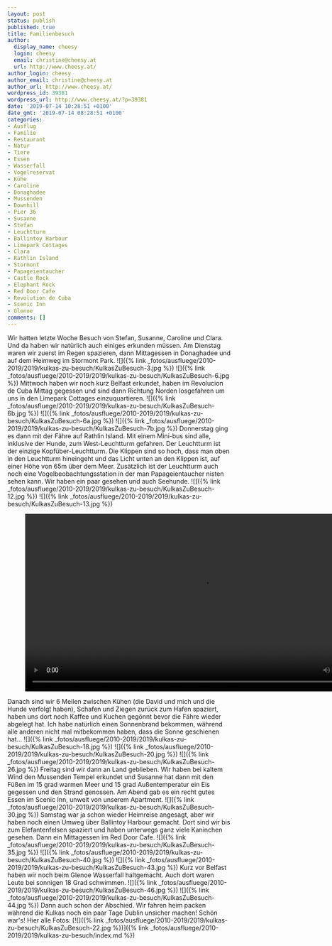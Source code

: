 ```yaml
---
layout: post
status: publish
published: true
title: Familienbesuch
author:
  display_name: cheesy
  login: cheesy
  email: christine@cheesy.at
  url: http://www.cheesy.at/
author_login: cheesy
author_email: christine@cheesy.at
author_url: http://www.cheesy.at/
wordpress_id: 39381
wordpress_url: http://www.cheesy.at/?p=39381
date: '2019-07-14 10:28:51 +0100'
date_gmt: '2019-07-14 08:28:51 +0100'
categories:
- Ausflug
- Familie
- Restaurant
- Natur
- Tiere
- Essen
- Wasserfall
- Vogelreservat
- Kühe
- Caroline
- Donaghadee
- Mussenden
- Downhill
- Pier 36
- Susanne
- Stefan
- Leuchtturm
- Ballintoy Harbour
- Limepark Cottages
- Clara
- Rathlin Island
- Stormont
- Papageientaucher
- Castle Rock
- Elephant Rock
- Red Door Cafe
- Revolution de Cuba
- Scenic Inn
- Glenoe
comments: []
---
```

Wir hatten letzte Woche Besuch von Stefan, Susanne, Caroline und Clara. Und da haben wir natürlich auch einiges erkunden müssen.
Am Dienstag waren wir zuerst im Regen spazieren, dann Mittagessen in Donaghadee und auf dem Heimweg im Stormont Park.
![]({% link _fotos/ausfluege/2010-2019/2019/kulkas-zu-besuch/KulkasZuBesuch-3.jpg %})
![]({% link _fotos/ausfluege/2010-2019/2019/kulkas-zu-besuch/KulkasZuBesuch-6.jpg %})
Mittwoch haben wir noch kurz Belfast erkundet, haben im Revolucion de Cuba Mittag gegessen und sind dann Richtung Norden losgefahren um uns in den Limepark Cottages einzuquartieren.
![]({% link _fotos/ausfluege/2010-2019/2019/kulkas-zu-besuch/KulkasZuBesuch-6b.jpg %})
![]({% link _fotos/ausfluege/2010-2019/2019/kulkas-zu-besuch/KulkasZuBesuch-6a.jpg %})
![]({% link _fotos/ausfluege/2010-2019/2019/kulkas-zu-besuch/KulkasZuBesuch-7b.jpg %})
Donnerstag ging es dann mit der Fähre auf Rathlin Island. Mit einem Mini-bus sind alle, inklusive der Hunde, zum West-Leuchtturm gefahren. Der Leuchtturm ist der einzige Kopfüber-Leuchtturm. Die Klippen sind so hoch, dass man oben in den Leuchtturm hineingeht und das Licht unten an den Klippen ist, auf einer Höhe von 65m über dem Meer. Zusätzlich ist der Leuchtturm auch noch eine Vogelbeobachtungsstation in der man Papageientaucher nisten sehen kann. Wir haben ein paar gesehen und auch Seehunde.
![]({% link _fotos/ausfluege/2010-2019/2019/kulkas-zu-besuch/KulkasZuBesuch-12.jpg %})
![]({% link _fotos/ausfluege/2010-2019/2019/kulkas-zu-besuch/KulkasZuBesuch-13.jpg %})
<figure><video controls width="800" src="{% link /download/Videos/Vogelbeobachtung.mp4 %}"></video></figure>
Danach sind wir 6 Meilen zwischen Kühen (die David und mich und die Hunde verfolgt haben), Schafen und Ziegen zurück zum Hafen spaziert, haben uns dort noch Kaffee und Kuchen gegönnt bevor die Fähre wieder abgelegt hat. Ich habe natürlich einen Sonnenbrand bekommen, während alle anderen nicht mal mitbekommen haben, dass die Sonne geschienen hat...
![]({% link _fotos/ausfluege/2010-2019/2019/kulkas-zu-besuch/KulkasZuBesuch-18.jpg %})
![]({% link _fotos/ausfluege/2010-2019/2019/kulkas-zu-besuch/KulkasZuBesuch-20.jpg %})
![]({% link _fotos/ausfluege/2010-2019/2019/kulkas-zu-besuch/KulkasZuBesuch-26.jpg %})
Freitag sind wir dann an Land geblieben. Wir haben bei kaltem Wind den Mussenden Tempel erkundet und Susanne hat dann mit den Füßen im 15 grad warmen Meer und 15 grad Außentemperatur ein Eis gegessen und den Strand genossen. Am Abend gab es ein recht gutes Essen im Scenic Inn, unweit von unserem Apartment.
![]({% link _fotos/ausfluege/2010-2019/2019/kulkas-zu-besuch/KulkasZuBesuch-30.jpg %})
Samstag war ja schon wieder Heimreise angesagt, aber wir haben noch einen Umweg über Ballintoy Harbour gemacht. Dort sind wir bis zum Elefantenfelsen spaziert und haben unterwegs ganz viele Kaninchen gesehen. Dann ein Mittagessen im Red Door Cafe.
![]({% link _fotos/ausfluege/2010-2019/2019/kulkas-zu-besuch/KulkasZuBesuch-35.jpg %})
![]({% link _fotos/ausfluege/2010-2019/2019/kulkas-zu-besuch/KulkasZuBesuch-40.jpg %})
![]({% link _fotos/ausfluege/2010-2019/2019/kulkas-zu-besuch/KulkasZuBesuch-43.jpg %})
Kurz vor Belfast haben wir noch beim Glenoe Wasserfall haltgemacht. Auch dort waren Leute bei sonnigen 18 Grad schwimmen.
![]({% link _fotos/ausfluege/2010-2019/2019/kulkas-zu-besuch/KulkasZuBesuch-46.jpg %})
![]({% link _fotos/ausfluege/2010-2019/2019/kulkas-zu-besuch/KulkasZuBesuch-44.jpg %})
Dann auch schon der Abschied. Wir fahren heim packen während die Kulkas noch ein paar Tage Dublin unsicher machen!
Schön war's!
Hier alle Fotos:
[![]({% link _fotos/ausfluege/2010-2019/2019/kulkas-zu-besuch/KulkasZuBesuch-22.jpg %})]({% link _fotos/ausfluege/2010-2019/2019/kulkas-zu-besuch/index.md %})
